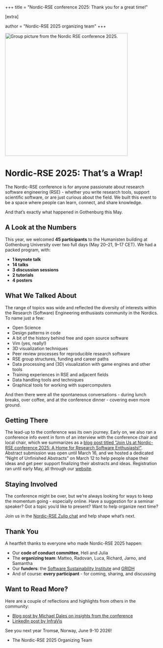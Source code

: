 +++
title = "Nordic-RSE conference 2025: Thank you for a great time!"

[extra]

author = "Nordic-RSE 2025 organizing team" 
+++

<img src="/blog/NRSE25_group.jpg" style="width: 400px;" alt="Group picture from the Nordic RSE conference 2025. "/>


# Nordic-RSE 2025: That’s a Wrap!

The Nordic-RSE conference is for anyone passionate about research software engineering (RSE) - whether you write research tools, support scientific software, or are just curious about the field. We built this event to be a space where people can learn, connect, and share knowledge.

And that’s exactly what happened in Gothenburg this May.

## A Look at the Numbers

This year, we welcomed **45 participants** to the Humanisten building at Gothenburg University over two full days (May 20–21, 9–17 CET). We had a packed program, with:

* **1 keynote talk**
* **14 talks**
* **3 discussion sessions**
* **2 tutorials**
* **4 posters**


## What We Talked About

The range of topics was wide and reflected the diversity of interests within the Research (Software) Engineering enthusiasts community in the Nordics. To name just a few:

* Open Science
* Design patterns in code
* A bit of the history behind free and open source software
* Vim (yes, really!)
* 3D visualization techniques
* Peer review processes for reproducible research software
* RSE group structures, funding and career paths
* Data processing and (3D) visualization with game engines and other tools
* Training experiences in RSE and adjacent fields
* Data handling tools and techniques 
* Graphical tools for working with supercomputers

And then there were all the spontaneous conversations - during lunch breaks, over coffee, and at the conference dinner - covering even more ground.

## Getting There

The lead-up to the conference was its own journey. Early on, we also ran a conference info event in form of an interview with the conference chair and local chair, which we summarizes as a [blog post titled "Join Us at Nordic-RSE conference 2025: A Home for Research Software Enthusiasts!"](https://nordic-rse.org/blog/conf-info-event/). Abstract submission was open until March 16, and we hosted a dedicated “Night of Unfinished Abstracts” on March 12 to help people shape their ideas and get peer support finalizing their abstracts and ideas.  Registration ran until early May, all through our [website](https://nordic-rse.org/nrse2025/).


## Staying Involved

The conference might be over, but we’re always looking for ways to keep the momentum going - especially online.
Have a suggestion for a seminar speaker? Got a topic you’d like to present? Want to help organize next time?

Join us in the [Nordic-RSE Zulip chat](https://coderefinery.zulipchat.com) and help shape what’s next.

## Thank You

A heartfelt thanks to everyone who made Nordic-RSE 2025 happen:

* Our **code of conduct committee**, Heli and Julia
* The **organizing team**: Matteo, Radovan, Luca, Richard, Jarno, and Samantha
* Our **funders**: the [Software Sustainability Institute](https://www.software.ac.uk/) and [GRIDH](https://www.gu.se/en/gridh)
* And of course: **every participant** - for coming, sharing, and discussing


## Want to Read More?

Here are a couple of reflections and highlights from others in the community:

* [Blog post by Michael Dales on insights from the conference](https://digitalflapjack.com/blog/nordic-rse-25/)
* [LinkedIn post by InfraVis](https://www.linkedin.com/posts/infravis_nordicrse-researchsoftwareengineering-infravis-activity-7333107282362126339-n4mN)


See you next year Tromsø, Norway, June 9-10 2026! 

- The Nordic-RSE 2025 Organizing Team










